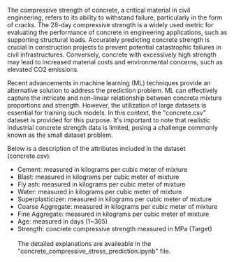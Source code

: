 The compressive strength of concrete, a critical material in civil engineering, refers to its ability to withstand failure, particularly in the form of cracks. The 28-day compressive strength is a widely used metric for evaluating the performance of concrete in engineering applications, such as supporting structural loads. Accurately predicting concrete strength is crucial in construction projects to prevent potential catastrophic failures in civil infrastructures. Conversely, concrete with excessively high strength may lead to increased material costs and environmental concerns, such as elevated CO2 emissions.

Recent advancements in machine learning (ML) techniques provide an alternative solution to address the prediction problem. ML can effectively capture the intricate and non-linear relationship between concrete mixture proportions and strength. However, the utilization of large datasets is essential for training such models. In this context, the "concrete.csv" dataset is provided for this purpose. It's important to note that realistic industrial concrete strength data is limited, posing a challenge commonly known as the small dataset problem.

Below is a description of the attributes included in the dataset (concrete.csv):

- Cement: measured in kilograms per cubic meter of mixture
- Blast: measured in kilograms per cubic meter of mixture
- Fly ash: measured in kilograms per cubic meter of mixture
- Water: measured in kilograms per cubic meter of mixture
- Superplasticizer: measured in kilograms per cubic meter of mixture
- Coarse Aggregate: measured in kilograms per cubic meter of mixture
- Fine Aggregate: measured in kilograms per cubic meter of mixture
- Age: measured in days (1~365)
- Strength: concrete compressive strength measured in MPa (Target)</br></br>
The detailed explanations are availeable in the "concrete_compressive_stress_prediction.ipynb" file.
